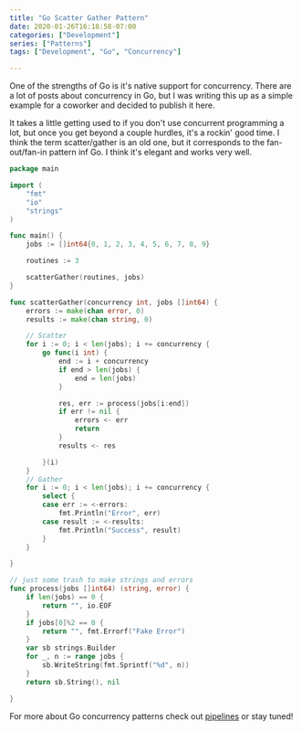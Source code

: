```yaml
---
title: "Go Scatter Gather Pattern"
date: 2020-01-26T16:18:58-07:00
categories: ["Development"]
series: ["Patterns"]
tags: ["Development", "Go", "Concurrency"]

---
```


One of the strengths of Go is it's native support for concurrency. There are a lot of posts about concurrency in Go, but I was writing this up as a simple example for a coworker and decided to publish it here.
<!--more-->
It takes a little getting used to if you don't use concurrent programming a lot, but once you get beyond a couple hurdles, it's a rockin' good time. I think the term scatter/gather is an old one, but it corresponds to the fan-out/fan-in pattern inf Go. I think it's elegant and works very well. 

```go
package main

import (
	"fmt"
	"io"
	"strings"
)

func main() {
	jobs := []int64{0, 1, 2, 3, 4, 5, 6, 7, 8, 9}

	routines := 3

	scatterGather(routines, jobs)
}

func scatterGather(concurrency int, jobs []int64) {
	errors := make(chan error, 0)
	results := make(chan string, 0)

	// Scatter
	for i := 0; i < len(jobs); i += concurrency {
		go func(i int) {
			end := i + concurrency
			if end > len(jobs) {
				end = len(jobs)
			}

			res, err := process(jobs[i:end])
			if err != nil {
				errors <- err
				return
			}
			results <- res

		}(i)
	}
	// Gather
	for i := 0; i < len(jobs); i += concurrency {
		select {
		case err := <-errors:
			fmt.Println("Error", err)
		case result := <-results:
			fmt.Println("Success", result)
		}
	}

}

// just some trash to make strings and errors
func process(jobs []int64) (string, error) {
	if len(jobs) == 0 {
		return "", io.EOF
	}
	if jobs[0]%2 == 0 {
		return "", fmt.Errorf("Fake Error")
	}
	var sb strings.Builder
	for _, n := range jobs {
		sb.WriteString(fmt.Sprintf("%d", n))
	}
	return sb.String(), nil

}
```

For more about Go concurrency patterns check out [pipelines](https://blog.golang.org/pipelines) or stay tuned!
